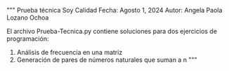 """
Prueba técnica Soy Calidad
Fecha: Agosto 1, 2024
Autor: Angela Paola Lozano Ochoa

El archivo Prueba-Tecnica.py contiene soluciones para dos ejercicios de programación:
1. Análisis de frecuencia en una matriz
2. Generación de pares de números naturales que suman a n
"""
